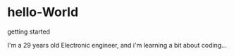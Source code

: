 # hello-World
getting started 

I'm a 29 years old Electronic engineer, and i'm learning a bit about coding...
